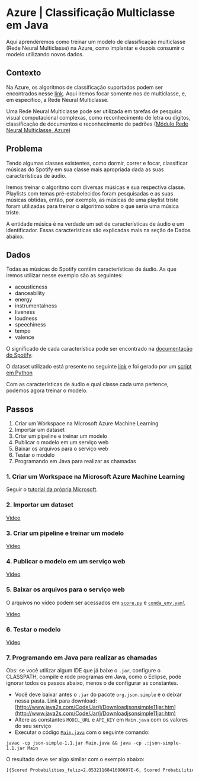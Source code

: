 # Azure | Classificação Multiclasse em Java

Aqui aprenderemos como treinar um modelo de classificação multiclasse (Rede Neural Multiclasse) na Azure, como implantar e depois consumir o modelo utilizando novos dados.

## Contexto

Na Azure, os algoritmos de classificação suportados podem ser encontrados nesse [link](https://docs.microsoft.com/pt-br/azure/machine-learning/how-to-select-algorithms#comparison-of-machine-learning-algorithms). Aqui iremos focar somente nos de multiclasse, e, em específico, a Rede Neural Multiclasse.

Uma Rede Neural Multiclasse pode ser utilizada em tarefas de pesquisa visual computacional complexas, como reconhecimento de letra ou dígitos, classificação de documentos e reconhecimento de padrões ([Módulo Rede Neural Multiclasse, Azure](https://docs.microsoft.com/pt-br/azure/machine-learning/algorithm-module-reference/multiclass-neural-network?WT.mc_id=docs-article-lazzeri#about-neural-networks))

## Problema

Tendo algumas classes existentes, como dormir, correr e focar, classificar músicas do Spotify em sua classe mais apropriada dada as suas características de áudio.

Iremos treinar o algoritmo com diversas músicas e sua respectiva classe. Playlists com temas pré-estabelecidos foram pesquisadas e as suas músicas obtidas, então, por exemplo, as músicas de uma playlist triste foram utilizadas para treinar o algoritmo sobre o que seria uma música triste.

A entidade música é na verdade um set de características de áudio e um identificador. Essas características são explicadas mais na seção de Dados abaixo.

## Dados

Todas as músicas do Spotify contêm características de áudio. As que iremos utilizar nesse exemplo são as seguintes:

- acousticness
- danceability
- energy
- instrumentalness
- liveness
- loudness
- speechiness
- tempo
- valence

O significado de cada característica pode ser encontrado na [documentação do Spotify](https://developer.spotify.com/documentation/web-api/reference/#object-audiofeaturesobject).

O dataset utilizado está presente no seguinte [link](https://gist.github.com/danielSbastos/9a57551c883ded195e9e1be6c967ccda) e foi gerado por um [script em Python](https://github.com/danielSbastos/vibe-fi/blob/master/scripts/requests-spotify.py)

Com as características de áudio e qual classe cada uma pertence, podemos agora treinar o modelo.

## Passos

 1. Criar um Workspace na Microsoft Azure Machine Learning
 2. Importar um dataset
 3. Criar um pipeline e treinar um modelo 
 4. Publicar o modelo em um serviço web
 5. Baixar os arquivos para o serviço web
 6. Testar o modelo
 7. Programando em Java para realizar as chamadas

### 1. Criar um Workspace na Microsoft Azure Machine Learning

Seguir o [tutorial da própria Microsoft](https://docs.microsoft.com/pt-br/azure/machine-learning/how-to-manage-workspace?tabs=azure-portal).

### 2. Importar um dataset

[Vídeo](https://youtu.be/8RP4Gp5VZAM)
 
### 3. Criar um pipeline e treinar um modelo 

[Vídeo](https://youtu.be/iZs0rBS2gFk)

### 4. Publicar o modelo em um serviço web

[Vídeo](https://youtu.be/gluOhQOVV3E)

### 5. Baixar os arquivos para o serviço web

O arquivos no vídeo podem ser acessados em [`score.py`](https://github.com/danielSbastos/vibe-fi/blob/master/scripts/score2.py)
e [`conda_env.yaml`](https://github.com/danielSbastos/vibe-fi/blob/master/scripts/conda_env2.yaml) 

[Vídeo](https://youtu.be/8JgRNa9Golw)

### 6. Testar o modelo

[Vídeo](https://youtu.be/jTUvOlWBuVw)

### 7. Programando em Java para realizar as chamadas

Obs: se você utilizar algum IDE que já baixe o `.jar`, configure o CLASSPATH, compile e rode programas em Java, como o Eclipse,
pode ignorar todos os passos abaixo, menos o de configurar as constantes.

- Você deve baixar antes o `.jar` do pacote `org.json.simple` e o deixar nessa pasta. Link para download: [http://www.java2s.com/Code/Jar/j/Downloadjsonsimple11jar.htm](http://www.java2s.com/Code/Jar/j/Downloadjsonsimple11jar.htm)
- Altere as constantes `MODEL_URL` e `API_KEY` em `Main.java` com os valores do seu serviço
- Executar o código [`Main.java`](https://github.com/icei-pucminas/Sistemas-Inteligentes/blob/main/Azure_Classificacao_Java/Main.java) com o seguinte comando:

`javac -cp json-simple-1.1.jar Main.java && java -cp .:json-simple-1.1.jar Main`

O resultado deve ser algo similar com o exemplo abaixo:

```bash
[{Scored Probabilities_feliz=2.0532116841698607E-6, Scored Probabilities_dormir=9.48652830187802E-28, Scored Probabilities_foco=2.0256458418315827E-14, Scored Probabilities_correr=0.9982468202418197, liveness=1.0, Scored Probabilities_gaming=0.001751024180401978, tempo=150.0, Scored Probabilities_energetico=1.9553258735535537E-11, valence=3.9394, instrumentalness=1.0, danceability=8.393, Scored Probabilities_triste=6.480293395209065E-16, speechiness=1.0, Scored Probabilities_calmo=1.0234652002373781E-7, Scored Labels=correr, acousticness=0.992, class=, energy=1.0}]
```
